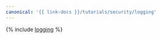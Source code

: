 ```yaml
---
canonical: '{{ link-docs }}/tutorials/security/logging'
---
```


{% include [logging](../../_tutorials/security/logging.md) %}
